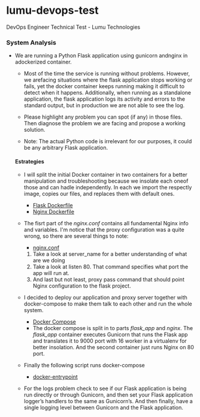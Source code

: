 # lumu-devops-test

DevOps Engineer Technical Test - Lumu Technologies

### System Analysis

- We are running a Python Flask application using ​gunicorn​ and ​nginx​ in adockerized container.

    - Most of the time the service is running without problems. However, we arefacing situations where the flask application stops working or fails, yet the docker container keeps running making it difficult to detect when it happens. Additionally, when running as a standalone application, the flask application logs its activity and errors to the standard output, but in production we are not able to see the log.

    - Please highlight any problem you can spot (if any) in those files. Then diagnose the problem we are facing and propose a working solution.

    - Note: The actual Python code is irrelevant for our purposes, it could be any arbitrary Flask application.


    #### Estrategies

    - I will split the initial Docker container in two containers for a better manipulation and troubleshooting because we insolate each oneof those and can hadle independently. In each we import the respectly image, copies our files, and replaces them with default ones.
        - [Flask Dockerfile](./flask_app/Dockerfile)
        - [Nginx Dockerfile](./nginx/Dockerfile) 

    - The fisrt part of the *nginx.conf* contains all fundamental Nginx info and variables. I'm notice that the proxy configuration was a quite wrong, so there are several things to note:
        - [nginx.conf](./nginx/nginx.conf)

        1. Take a look at server_name for a better understanding of what are we doing
        2. Take a look at listen 80. That command specifies what port the app will run at.
        3. And last but not least, proxy pass command that should point Nginx configuration to the flask project.

    - I decided to deploy our application and proxy server together with docker-compose to make them talk to each other and run the whole system.        

        - [Docker Compose](./docker-compose.yml)
        - The docker compose is split in to parts *flask_app* and *nginx*. The *flask_app* container executes Gunicorn that runs the Flask app and translates it to 9000 port with 16 worker in a virtualenv for better insolation. And the second container just runs Nginx on 80 port.

    - Finally the following script runs docker-compose

        - [docker-entrypoint](./docker-entrypoint.sh)   


    - For the logs problem check to see if our Flask application is being run directly or through Gunicorn, and then set your Flask application logger’s handlers to the same as Gunicorn’s. And then finally, have a single logging level between Gunicorn and the Flask application.